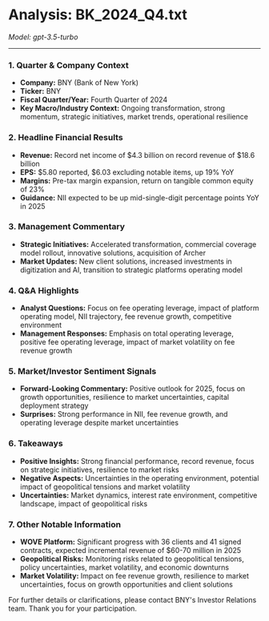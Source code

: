 # Analysis: BK_2024_Q4.txt

*Model: gpt-3.5-turbo*

---

### 1. Quarter & Company Context
- **Company:** BNY (Bank of New York)
- **Ticker:** BNY
- **Fiscal Quarter/Year:** Fourth Quarter of 2024
- **Key Macro/Industry Context:** Ongoing transformation, strong momentum, strategic initiatives, market trends, operational resilience

### 2. Headline Financial Results
- **Revenue:** Record net income of $4.3 billion on record revenue of $18.6 billion
- **EPS:** $5.80 reported, $6.03 excluding notable items, up 19% YoY
- **Margins:** Pre-tax margin expansion, return on tangible common equity of 23%
- **Guidance:** NII expected to be up mid-single-digit percentage points YoY in 2025

### 3. Management Commentary
- **Strategic Initiatives:** Accelerated transformation, commercial coverage model rollout, innovative solutions, acquisition of Archer
- **Market Updates:** New client solutions, increased investments in digitization and AI, transition to strategic platforms operating model

### 4. Q&A Highlights
- **Analyst Questions:** Focus on fee operating leverage, impact of platform operating model, NII trajectory, fee revenue growth, competitive environment
- **Management Responses:** Emphasis on total operating leverage, positive fee operating leverage, impact of market volatility on fee revenue growth

### 5. Market/Investor Sentiment Signals
- **Forward-Looking Commentary:** Positive outlook for 2025, focus on growth opportunities, resilience to market uncertainties, capital deployment strategy
- **Surprises:** Strong performance in NII, fee revenue growth, and operating leverage despite market uncertainties

### 6. Takeaways
- **Positive Insights:** Strong financial performance, record revenue, focus on strategic initiatives, resilience to market risks
- **Negative Aspects:** Uncertainties in the operating environment, potential impact of geopolitical tensions and market volatility
- **Uncertainties:** Market dynamics, interest rate environment, competitive landscape, impact of geopolitical risks

### 7. Other Notable Information
- **WOVE Platform:** Significant progress with 36 clients and 41 signed contracts, expected incremental revenue of $60-70 million in 2025
- **Geopolitical Risks:** Monitoring risks related to geopolitical tensions, policy uncertainties, market volatility, and economic downturns
- **Market Volatility:** Impact on fee revenue growth, resilience to market uncertainties, focus on growth opportunities and client solutions

For further details or clarifications, please contact BNY's Investor Relations team. Thank you for your participation.